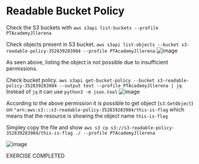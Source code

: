 # Readable Bucket Policy

Check the S3 buckets with `aws s3api list-buckets --profile PTAcademyJllerena`

Check objects present in S3 bucket. `aws s3api list-objects --bucket s3-readable-policy-352839283984 --profile PTAcademyJllerena`
![image](https://user-images.githubusercontent.com/46797181/227366308-c050a7cc-3e3a-4d20-9857-d453de9296ae.png)

As seen above, listing the object is not possible due to insufficient permissions.

Check bucket policy. `aws s3api get-bucket-policy --bucket s3-readable-policy-352839283984 --output text --profile PTAcademyJllerena | jq` Instead of `jq` it can use `python3 -m json.tool` 
![image](https://user-images.githubusercontent.com/46797181/227367794-af131523-8652-4408-b7b3-ddc278af206f.png)

According to the above permission it is possible to get object (`s3:GetObject`) on `"arn:aws:s3:::s3-readable-policy-352839283984/this-is-flag` which means that the resource is showing the object name `this-is-flag`

Simpley copy the file and show `aws s3 cp s3://s3-readable-policy-352839283984/this-is-flag ./ --profile PTAcademyJllerena`

![image](https://user-images.githubusercontent.com/46797181/227369412-a1e3d719-13a1-4afa-8180-21550973851b.png)

EXERCISE COMPLETED 
